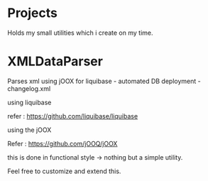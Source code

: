 # Projects

Holds my small utilities which i create on my time. 

# XMLDataParser

Parses  xml using jOOX  for liquibase - automated DB deployment  - changelog.xml

using liquibase 

refer  : https://github.com/liquibase/liquibase

using the jOOX 

Refer : https://github.com/jOOQ/jOOX

this is done in functional style -> nothing but a simple utility. 




Feel free to customize and extend this.


